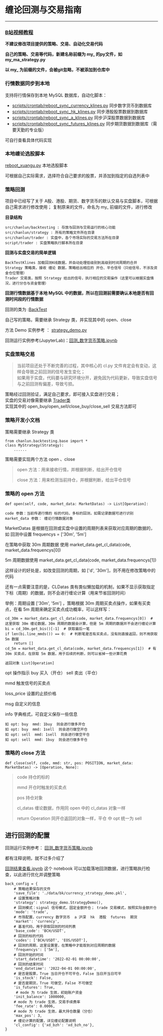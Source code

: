 # 缠论回测与交易指南

---

### [B站视频教程](https://space.bilibili.com/384267873)

**不建议修改项目提供的策略、交易、自动化交易代码**

**自己的策略、交易等代码，新建名称前缀为 my_ 的py文件，如 my_ma_strategy.py**

**以 my_ 为前缀的文件，会被git忽略，不被添加到仓库中**

### 行情数据同步到本地

支持将行情保存到本地 MySQL 数据库，自动化脚本：

* [scripts/crontab/reboot_sync_currency_klines.py](../script/crontab/reboot_sync_currency_klines.py) 同步数字货币到数据库
* [scripts/crontab/reboot_sync_hk_klines.py](../script/crontab/reboot_sync_hk_klines.py) 同步港股股票数据到数据库
* [scripts/crontab/reboot_sync_a_klines.py](../script/crontab/reboot_sync_a_klines.py) 同步沪深股票数据到数据库
* [scripts/crontab/reboot_sync_futures_klines.py](../script/crontab/reboot_sync_futures_klines.py) 同步期货数据到数据库（需要天勤的专业版）

可自行查看具体代码实现

### 本地缠论选股脚本

[reboot_xuangu.py](../script/crontab/reboot_xuangu.py) 本地选股脚本

可根据自己实际需求，选择符合自己要求的股票，并添加到指定的自选列表中

### 策略回测

项目中已经写了关于 A股、港股、期货、数字货币的默认交易与实盘脚本，可根据自己需求进行修改使用； 复制原来的文件，命名为 my_ 前缀的文件，进行修改

**目录结构**

    src/chanlun/backtesting : 存放与回测与交易运行的核心功能
    src/chanlun/strategy : 所有的策略文件所在目录
    src/chanlun/trader : 实盘中，各个市场实际的交易方法所在目录
    script/trader : 实盘策略执行脚本所在目录

**回测与实盘交易的简单逻辑**

    BackTestKlines 加载回测K线数据，并自动处理低级别到高级别时间周期的合并
    Strategy 策略类，接收 缠论 数据，策略给出相应的 开仓、平仓信号（只给信号，不涉及资金仓位管理）
    Trader 交易类，按照 Strategy 给出的信号，执行相应的交易操作（这里可以根据实盘情况，进行分仓与资金管理）

**回测行情数据基于本地 MySQL 中的数据，所以在回测前需要确认本地是否有回测时间段的行情数据**

回测的类为 :[BackTest](../src/chanlun/backtesting/backtest.py)

自己写的策略，需要继承 Strategy 类，并实现其中的 open、close

方法 Demo 实例参考 ： [strategy_demo.py](../src/chanlun/strategy/strategy_demo.py)

回测运行实例参考(JupyterLab)：[回测_数字货币策略.ipynb](../notebook/回测_数字货币策略.ipynb)

### 实盘策略交易

> 当前项目还处于不断完善的过程，其中核心的 cl.py 文件肯定会有变动，这样会导致之前回测的信号发生变化；  
> 如果用于实盘，代码要与研究环境分开，避免因为代码更新，导致实盘信号与之前回测有偏差，导致亏损。


策略经过回测验证，满足自己要求，即可接入实盘进行交易；  
实盘的交易对像需要继承 [Trader类](../src/chanlun/backtesting/backtest_trader.py)    
实现其中的 open_buy/open_sell/close_buy/close_sell 交易方法即可

### 策略开发小文档

策略需要继承 Strategy 类

    from chanlun.backtesting.base import *
    class MyStrategy(Strategy):    
        ......

策略需要实现两个方法 open 、close

> open 方法：用来接收行情，并根据判断，给出开仓信号
>
> close 方法：用来检测当前持仓，并根据判断，给出平仓信号

### 策略的 open 方法

    def open(self, code, market_data: MarketDatas) -> List[Operation]:

    code 参数：当前传递行情的 标的代码，多标的回测，如需记录数据可进行识别
    market_data 参数： 缠论行情数据对象

MarketDatas 是根据在回测或实盘中设置的周期列表来获取对应周期的数据的，如 回测中设置 frequencys = ['30m', '5m']

在策略中获取 30m 周期数据 使用 market_data.get_cl_data(code, market_data.frequencys[0])

5m 周期数据使用 market_data.get_cl_data(code, market_data.frequencys[1])

这样设计的好处是，如改变回测的周期，如 ['d', '30m']，则不用在修改策略中的代码

还有一点需要注意的是，CLDatas 类有类似懒加载的机制，如果不显示获取指定下标（周期）的数据，则不会进行缠论计算（用来节省回测时间）

举例：周期设置 ['30m', '5m'] ，策略根据 30m 周期买卖点操作，如果有买卖点，在看 5m 周期来确定买卖点成功概率，可以这样写：

    cd_30m = market_data.get_cl_data(code, market_data.frequencys[0])  # 这里获取 30m 缠论数据，30m 周期的数据会计算，但是 5m 周期的数据并不会进行缠论计算
    bi = cd_30m.get_bis()[-1]  # 获取最后一笔
    if len(bi.line_mmds()) == 0:  # 判断笔是否有买卖点，没有则直接返回，则不用获取 5m 数据
        return []
    cd_5m = market_data.get_cl_data(code, market_data.frequencys[1])  # 有 30m 买卖点，在获取 5m 数据，用于后续的判断，则可以省掉一些计算花费

    返回对象 List[Operation]

opt 操作指示 buy 买入（开仓） sell 卖出（平仓）

mmd 触发信号的买卖点

loss_price 设置的止损价格

msg 自定义的信息

info 字典格式，可自定义保存一些信息

    如 opt: buy  mmd: 1buy  则会进行做多开仓
    如 opt: buy  mmd: 1sell  则会进行做空开仓
    如 opt: sell  mmd: 1sell  则会进行做空平仓
    如 opt: sell  mmd: 1buy  则会进行做多平仓

### 策略的 close 方法

    def close(self, code, mmd: str, pos: POSITION, market_data: MarketDatas) -> [Operation, None]:

> code 持仓的标的
>
> mmd 开仓时触发的买卖点
>
> pos 持仓对象
>
> cl_datas 缠论数据，作用同 open 中的 cl_datas 对象一样
>
> return Operation 同开仓返回的对象一样，平仓 中 opt 统一为 sell
>

## 进行回测的配置

回测运行实例参考：
[回测_数字货币策略.ipynb](../notebook/回测_数字货币策略.ipynb)

都有注释说明，就不过多介绍了

[回测结果查看.ipynb](../notebook/回测数据查看.ipynb)
这个 notebook 可以加载落地回测数据，进行策略执行检查，以此进行优化并调整策略

    back_config = {
        # 策略结果保存的文件
        'save_file': './data/bk/currency_strategy_demo.pkl',
        # 设置策略对象
        'strategy': strategy_demo.StrategyDemo(),
        # 回测模式：signal 信号模式，固定金额开仓； trade 交易模式，按照实际金额开仓
        'mode': 'trade',
        # 市场配置，currency 数字货币  a 沪深  hk  港股  futures  期货
        'market': 'currency',
        # 基准代码，用于获取回测的时间列表
        'base_code': 'BCH/USDT',
        # 回测的标的代码
        'codes': ['BCH/USDT', 'EOS/USDT'],
        # 回测的周期，这里设置里，在策略中才能取到对应周期的数据
        'frequencys': ['5m'],
        # 回测开始的时间
        'start_datetime': '2022-02-01 00:00:00',
        # 回测的结束时间
        'end_datetime': '2022-04-01 00:00:00',
        # 是否是股票，True 当日开仓不可平仓，False 当日开当日可平
        'is_stock': False,
        # 是否是期货，True 可做空，False 不可做空
        'is_futures': True,
         # mode 为 trade 生效，初始账户资金
        'init_balance': 1000000,
        # mode 为 trade 生效，交易手续费率
        'fee_rate': 0.0006,
        # mode 为 trade 生效，最大持仓数量（分仓）
        'max_pos': 3,
        # 缠论计算的配置，详见缠论配置说明
        'cl_config': {'xd_bzh': 'xd_bzh_no'},
    }

